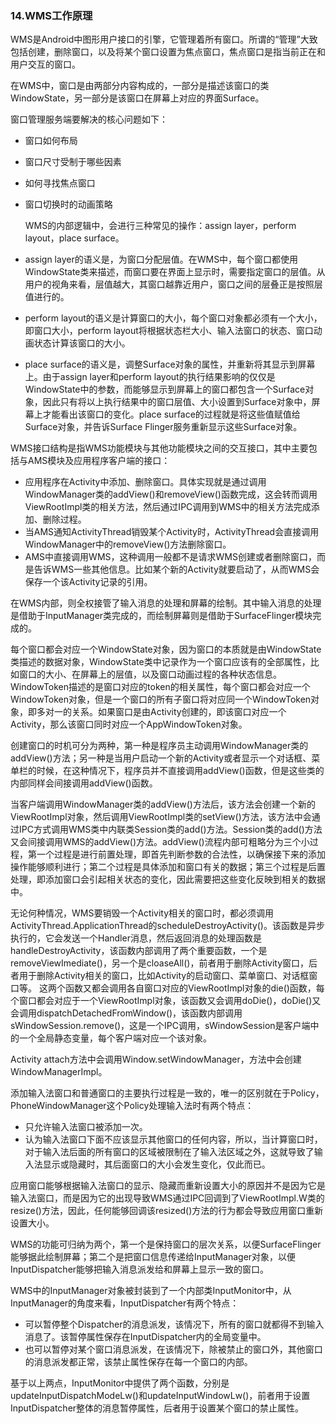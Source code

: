 ### 14.WMS工作原理

WMS是Android中图形用户接口的引擎，它管理着所有窗口。所谓的“管理”大致包括创建，删除窗口，以及将某个窗口设置为焦点窗口，焦点窗口是指当前正在和用户交互的窗口。

在WMS中，窗口是由两部分内容构成的，一部分是描述该窗口的类WindowState，另一部分是该窗口在屏幕上对应的界面Surface。

窗口管理服务端要解决的核心问题如下：

+ 窗口如何布局
+ 窗口尺寸受制于哪些因素
+ 如何寻找焦点窗口
+ 窗口切换时的动画策略

  WMS的内部逻辑中，会进行三种常见的操作：assign layer，perform layout，place surface。

+ assign layer的语义是，为窗口分配层值。在WMS中，每个窗口都使用WindowState类来描述，而窗口要在界面上显示时，需要指定窗口的层值。从用户的视角来看，层值越大，其窗口越靠近用户，窗口之间的层叠正是按照层值进行的。
+ perform layout的语义是计算窗口的大小，每个窗口对象都必须有一个大小，即窗口大小，perform layout将根据状态栏大小、输入法窗口的状态、窗口动画状态计算该窗口的大小。
+ place surface的语义是，调整Surface对象的属性，并重新将其显示到屏幕上。由于assign layer和perform layout的执行结果影响的仅仅是WindowState中的参数，而能够显示到屏幕上的窗口都包含一个Surface对象，因此只有将以上执行结果中的窗口层值、大小设置到Surface对象中，屏幕上才能看出该窗口的变化。place surface的过程就是将这些值赋值给Surface对象，并告诉Surface Flinger服务重新显示这些Surface对象。

WMS接口结构是指WMS功能模块与其他功能模块之间的交互接口，其中主要包括与AMS模块及应用程序客户端的接口：

+ 应用程序在Activity中添加、删除窗口。具体实现就是通过调用WindowManager类的addView()和removeView()函数完成，这会转而调用ViewRootImpl类的相关方法，然后通过IPC调用到WMS中的相关方法完成添加、删除过程。
+ 当AMS通知ActivityThread销毁某个Activity时，ActivityThread会直接调用WindowManager中的removeView()方法删除窗口。
+ AMS中直接调用WMS，这种调用一般都不是请求WMS创建或者删除窗口，而是告诉WMS一些其他信息。比如某个新的Activity就要启动了，从而WMS会保存一个该Activity记录的引用。

在WMS内部，则全权接管了输入消息的处理和屏幕的绘制。其中输入消息的处理是借助于InputManager类完成的，而绘制屏幕则是借助于SurfaceFlinger模块完成的。

每个窗口都会对应一个WindowState对象，因为窗口的本质就是由WindowState类描述的数据对象，WindowState类中记录作为一个窗口应该有的全部属性，比如窗口的大小、在屏幕上的层值，以及窗口动画过程的各种状态信息。WindowToken描述的是窗口对应的token的相关属性，每个窗口都会对应一个WindowToken对象，但是一个窗口的所有子窗口将对应同一个WindowToken对象，即多对一的关系。如果窗口是由Activity创建的，即该窗口对应一个Activity，那么该窗口同时对应一个AppWindowToken对象。

创建窗口的时机可分为两种，第一种是程序员主动调用WindowManager类的addView()方法；另一种是当用户启动一个新的Activity或者显示一个对话框、菜单栏的时候，在这种情况下，程序员并不直接调用addView()函数，但是这些类的内部同样会间接调用addView()函数。

当客户端调用WindowManager类的addView()方法后，该方法会创建一个新的ViewRootImpl对象，然后调用ViewRootImpl类的setView()方法，该方法中会通过IPC方式调用WMS类中内联类Session类的add()方法。Session类的add()方法又会间接调用WMS的addView()方法。addView()流程内部可粗略分为三个小过程，第一个过程是进行前置处理，即首先判断参数的合法性，以确保接下来的添加操作能够顺利进行；第二个过程是具体添加和窗口有关的数据；第三个过程是后置处理，即添加窗口会引起相关状态的变化，因此需要把这些变化反映到相关的数据中。

无论何种情况，WMS要销毁一个Activity相关的窗口时，都必须调用ActivityThread.ApplicationThread的scheduleDestroyActivity()。该函数是异步执行的，它会发送一个Handler消息，然后返回消息的处理函数是handleDestroyActivity，该函数内部调用了两个重要函数，一个是removeViewImediate()，另一个是cloaseAll()，前者用于删除Activity窗口，后者用于删除Activity相关的窗口，比如Activity的启动窗口、菜单窗口、对话框窗口等。 这两个函数又都会调用各自窗口对应的ViewRootImpl对象的die()函数，每个窗口都会对应于一个ViewRootImpl对象，该函数又会调用doDie()，doDie()又会调用dispatchDetachedFromWindow()，该函数内部调用sWindowSession.remove()，这是一个IPC调用，sWindowSession是客户端中的一个全局静态变量，每个客户端对应一个该对象。

Activity attach方法中会调用Window.setWindowManager，方法中会创建WindowManagerImpl。

添加输入法窗口和普通窗口的主要执行过程是一致的，唯一的区别就在于Policy，PhoneWindowManager这个Policy处理输入法时有两个特点：

+ 只允许输入法窗口被添加一次。
+ 认为输入法窗口下面不应该显示其他窗口的任何内容，所以，当计算窗口时，对于输入法后面的所有窗口的区域被限制在了输入法区域之外，这就导致了输入法显示或隐藏时，其后面窗口的大小会发生变化，仅此而已。

应用窗口能够根据输入法窗口的显示、隐藏而重新设置大小的原因并不是因为它是输入法窗口，而是因为它的出现导致WMS通过IPC回调到了ViewRootImpl.W类的resize()方法，因此，任何能够回调该resized()方法的行为都会导致应用窗口重新设置大小。

WMS的功能可归纳为两个，第一个是保持窗口的层次关系，以便SurfaceFlinger能够据此绘制屏幕；第二个是把窗口信息传递给InputManager对象，以便InputDispatcher能够把输入消息派发给和屏幕上显示一致的窗口。

WMS中的InputManager对象被封装到了一个内部类InputMonitor中，从InputManager的角度来看，InputDispatcher有两个特点：

+ 可以暂停整个Dispatcher的消息派发，该情况下，所有的窗口就都得不到输入消息了。该暂停属性保存在InputDispatcher内的全局变量中。
+ 也可以暂停对某个窗口消息派发，在该情况下，除被禁止的窗口外，其他窗口的消息派发都正常，该禁止属性保存在每一个窗口的内部。

基于以上两点，InputMonitor中提供了两个函数，分别是updateInputDispatchModeLw()和updateInputWindowLw()，前者用于设置InputDispatcher整体的消息暂停属性，后者用于设置某个窗口的禁止属性。